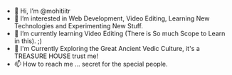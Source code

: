 - 👋 Hi, I’m @mohitiitr
- 👀 I’m interested in Web Development, Video Editing, Learning New Technologies and Experimenting New Stuff.
- 🌱 I’m currently learning Video Editing (There is So much Scope to Learn in this). ;)
- 📖 I'm Currently Exploring the Great Ancient Vedic Culture, it's a TREASURE HOUSE trust me!
- 📫 How to reach me ... secret for the special people. 

<!---
mohitiitr/mohitiitr is a ✨ special ✨ repository because its `README.md` (this file) appears on your GitHub profile.
You can click the Preview link to take a look at your changes.
--->
